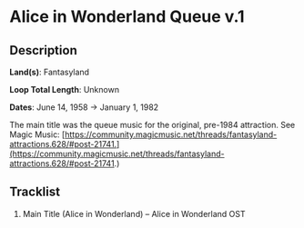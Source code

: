 # Alice in Wonderland Queue v.1

## Description

**Land(s)**: Fantasyland

**Loop Total Length**: Unknown

**Dates**: June 14, 1958 → January 1, 1982

The main title was the queue music for the original, pre-1984 attraction. See Magic Music: [https://community.magicmusic.net/threads/fantasyland-attractions.628/#post-21741.](https://community.magicmusic.net/threads/fantasyland-attractions.628/#post-21741.)

## Tracklist

1. Main Title (Alice in Wonderland) – Alice in Wonderland OST

